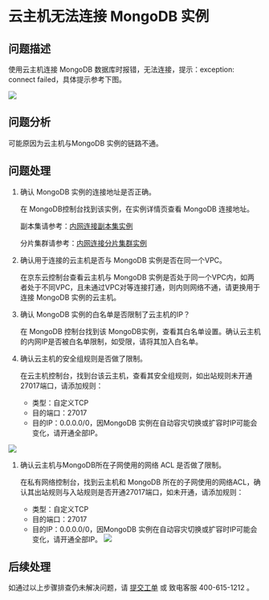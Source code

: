 # 云主机无法连接 MongoDB 实例

## 问题描述
使用云主机连接 MongoDB 数据库时报错，无法连接，提示：exception: connect failed，具体提示参考下图。

![](../../../../image/mongodb/mongo-027.png)

## 问题分析

可能原因为云主机与MongoDB 实例的链路不通。

## 问题处理

1. 确认 MongoDB 实例的连接地址是否正确。

    在 MongoDB控制台找到该实例，在实例详情页查看 MongoDB 连接地址。

    副本集请参考：[内网连接副本集实例](../Getting-Started/Getting-Started-Replica/Connect-ReplicaSet-Intranet.md)

    分片集群请参考：[内网连接分片集群实例](../Getting-Started/Getting-Started-Shard/Connect-Sharding-Intranet.md)

1. 确认用于连接的云主机是否与 MongoDB 实例是否在同一个VPC。

    在京东云控制台查看云主机与 MongoDB 实例是否处于同一个VPC内，如两者处于不同VPC，且未通过VPC对等连接打通，则内则网络不通，请更换用于连接 MongoDB 实例的云主机。

1. 确认 MongoDB 实例的白名单是否限制了云主机的IP？

    在 MongoDB 控制台找到该 MongoDB实例，查看其白名单设置。确认云主机的内网IP是否被白名单限制，如受限，请将其加入白名单。

1. 确认云主机的安全组规则是否做了限制。

    在云主机控制台，找到台该云主机，查看其安全组规则，如出站规则未开通27017端口，请添加规则：
    - 类型：自定义TCP
    - 目的端口：27017
    - 目的IP：0.0.0.0/0，因MongoDB 实例在自动容灾切换或扩容时IP可能会变化，请开通全部IP。

![](../../../../image/mongodb/mongo-028.png)

1. 确认云主机与MongoDB所在子网使用的网络 ACL 是否做了限制。

    在私有网络控制台，找到云主机和 MongoDB 所在的子网使用的网络ACL，确认其出站规则与入站规则是否开通27017端口，如未开通，请添加规则：
    - 类型：自定义TCP
    - 目的端口：27017
    - 目的IP：0.0.0.0/0，因MongoDB 实例在自动容灾切换或扩容时IP可能会变化，请开通全部IP。
    ![](../../../../image/mongodb/mongo-029.png)

  ## 后续处理
  如通过以上步骤排查仍未解决问题，请 [提交工单](https://ticket.jdcloud.com/myorder/form?cateId=166&questionId=238) 或 致电客服 400-615-1212 。

